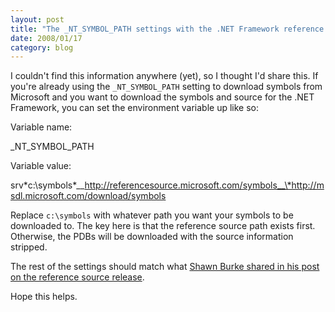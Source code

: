 ```yaml
---
layout: post
title: "The _NT_SYMBOL_PATH settings with the .NET Framework reference source"
date: 2008/01/17
category: blog
---
```


I couldn't find this information anywhere (yet), so I thought I'd share this. If you're already using the `_NT_SYMBOL_PATH` setting to download symbols from Microsoft and you want to download the symbols and source for the .NET Framework, you can set the environment variable up like so:

Variable name:

  \_NT\_SYMBOL_PATH

Variable value:

  srv\*c:\symbols\*__http://referencesource.microsoft.com/symbols__\*http://msdl.microsoft.com/download/symbols

Replace `c:\symbols` with whatever path you want your symbols to be downloaded to. The key here is that the reference source path exists first. Otherwise, the PDBs will be downloaded with the source information stripped.

The rest of the settings should match what [Shawn Burke shared in his post on the reference source release](http://blogs.msdn.com/sburke/archive/2008/01/16/configuring-visual-studio-to-debug-net-framework-source-code.aspx).

Hope this helps.

